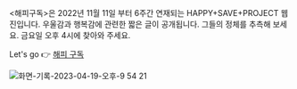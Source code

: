 <해피구독>은 2022년 11월 11일 부터 6주간 연재되는 HAPPY+SAVE+PROJECT 웹진입니다. 
우울감과 행복감에 관련한 짧은 글이 공개됩니다. 그들의 정체를 추측해 보세요. 금요일 오후 4시에 찾아와 주세요.

Let's go 👉 [해피 구독](https://happywebzine.netlify.app/)

![화면-기록-2023-04-19-오후-9 54 21](https://user-images.githubusercontent.com/91522788/233081485-37a720b1-0e29-4b31-bd33-9b398f47ce47.gif)
